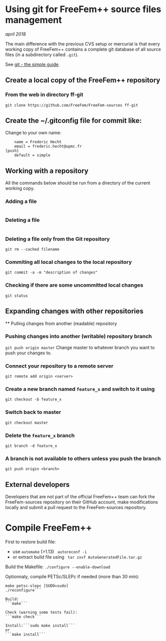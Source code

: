 <!----------------------------------------------------------------------------------->
<!--- This file is part of FreeFEM.                                               --->
<!--- Laboratoire Jacques-Louis Lions                                             --->
<!--- Sorbonne Université, UMR 7598, Paris, F-75005 France                        --->
<!---                                                                             --->
<!--- FreeFEM is free software: you can redistribute it and/or modify             --->
<!--- it under the terms of the GNU Lesser General Public License as published by --->
<!--- the Free Software Foundation, either version 3 of the License, or           --->
<!--- (at your option) any later version.                                         --->
<!---                                                                             --->
<!--- FreeFEM is distributed in the hope that it will be useful,                  --->
<!--- but WITHOUT ANY WARRANTY; without even the implied warranty of              --->
<!--- MERCHANTABILITY or FITNESS FOR A PARTICULAR PURPOSE.  See the               --->
<!--- GNU Lesser General Public License for more details.                         --->
<!---                                                                             --->
<!--- You should have received a copy of the GNU Lesser General Public License    --->
<!--- along with FreeFEM.  If not, see <http://www.gnu.org/licenses/>.            --->
<!----------------------------------------------------------------------------------->


# Using git for FreeFem++ source files management
_april 2018_

The main difference with the previous CVS setup or mercurial is that every working
copy of FreeFem++ contains a complete git database of all source files
(in a subdirectory called `.git`).

See [git - the simple guide](http://rogerdudler.github.io/git-guide/).

## Create a local copy of the FreeFem++ repository

### From the web in directory ff-git

```
git clone https://github.com/FreeFem/FreeFem-sources ff-git
```

## Create the ~/.gitconfig file for commit like:

Change to your own name:

```[user]
	name = Frederic Hecht
	email = frederic.hecht@upmc.fr
[push]
	default = simple
```

## Working with a repository

All the commands below should be run from a directory of the current
working copy.

### Adding a file

```git add filename
```

### Deleting a file

```git rm filename
```

### Deleting a file only from the Git repository

```git rm --cached filename```

### Commiting all local changes to the local repository

```git commit -a -m "description of changes"```

### Checking if there are some uncommitted local changes

```git status```

## Expanding changes with other repositories

** Pulling changes from another (readable) repository

### Pushing changes into another (writable) repository branch

```git push origin master```
Change master to whatever branch you want to push your changes to.

### Connect your repository to a remote server

```git remote add origin <server>```

### Create a new branch named `feature_x` and switch to it using

```git checkout -b feature_x```

### Switch back to master

```git checkout master```

### Delete the `feature_x` branch

```git branch -d feature_x```

### A branch is not available to others unless you push the branch

```git push origin <branch>```

## External developers

Developers that are not part of the official FreeFem++ team can fork
the FreeFem-sources repository on their GitHub account, make modifications
locally and submit a pull request to the FreeFem-sources repository.

# Compile FreeFem++

First to restore build file:

 * use `automake` (>1.13)
	```	autoreconf -i```
 * or extract build file using
	```	tar zxvf AutoGeneratedFile.tar.gz```

Build the Makefile:
```./configure --enable-download```

Optionnaly, compile PETSc/SLEPc if needed (more than 30 min):

```cd 3rdparty/ff-petsc
make petsc-slepc [SUDO=sudo]
./reconfigure```

Build:
```make```

Check (warning some tests fail):
```make check```

Install:```sudo make install```
or
```make install```
